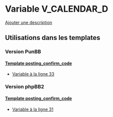 # Variable V_CALENDAR_D
[Ajouter une description](https://fa-tvars.appspot.com/var/V_CALENDAR_D)

## Utilisations dans les templates

### Version PunBB

#### [Template posting_confirm_code](punbb/posting_confirm_code.md)
* [Variable &agrave; la ligne 33](../punbb/posting_confirm_code.tpl#L33)

### Version phpBB2

#### [Template posting_confirm_code](subsilver/posting_confirm_code.md)
* [Variable &agrave; la ligne 31](../subsilver/posting_confirm_code.tpl#L31)
